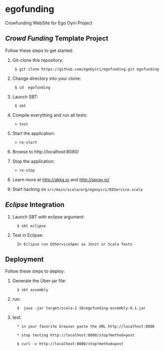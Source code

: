 egofunding
==========

Crowfunding WebSite for Ego Oyiri Project

## _Crowd Funding_ Template Project

Follow these steps to get started:

1. Git-clone this repository.

        $ git clone https://github.com/egoOyiri/egofunding.git egofunding 

2. Change directory into your clone:

        $ cd  egofunding

3. Launch SBT:

        $ sbt

4. Compile everything and run all tests:

        > test

5. Start the application:

        > re-start

6. Browse to http://localhost:8080/

7. Stop the application:

        > re-stop

8. Learn more at http://akka.io and http://spray.io/

9. Start hacking on `src/main/scala/org/egooyiri/EOService.scala`

## _Eclipse_ Integration

1. Launch SBT with eclipse argument:

         $ sbt eclipse

2. Test in Eclipse:

         In Eclipse run EOServiceSpec as JUnit or Scala Tests

## Deployment

Follow these steps to deploy:

1. Generate the Über-jar file:

         $ sbt assembly

2. run:
 
         $  java -jar target/scala-2.10/egofunding-assembly-0.1.jar

3. test:
        
         * in your favorite browser paste the URL http://localhost:8080
         
         * stop testing http://localhost:8080/stop?method=post

         $ curl -v http://localhost:8080/stop?method=post